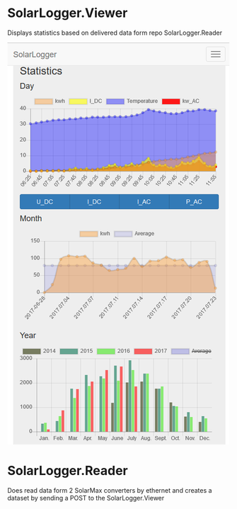 # SolarLogger.Viewer
Displays statistics based on delivered data form repo SolarLogger.Reader 

![Screenshot](Viewer.Screenshot20170723.png)

# SolarLogger.Reader
Does read data form 2 SolarMax converters by ethernet and creates a dataset by sending a POST to the SolarLogger.Viewer

